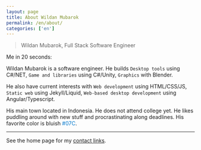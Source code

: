 ```yaml
---
layout: page
title: About Wildan Mubarok
permalink: /en/about/
categories: ['en']
---
```


> Wildan Mubarok, Full Stack Software Engineer

Me in 20 seconds:

Wildan Mubarok is a software engineer. He builds `Desktop tools` using C#/NET, `Game and libraries` using C#/Unity, `Graphics` with Blender.

He also have current interests with `Web development` using HTML/CSS/JS, `Static web` using Jekyll/Liquid, `Web-based desktop development` using Angular/Typescript.

His main town located in Indonesia. He does not attend college yet. He likes puddling around with new stuff and procrastinating along deadlines. His favorite color is bluish <span style="color: #07c">#07C</span>.

***

See the home page for my [contact links](/index.html#contacts).